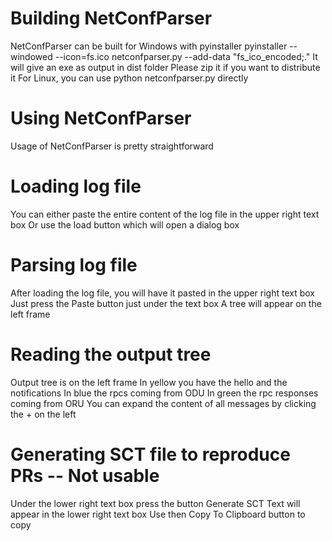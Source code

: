 # Building NetConfParser
NetConfParser can be built for Windows with pyinstaller
        pyinstaller  --windowed --icon=fs.ico netconfparser.py --add-data "fs_ico_encoded;."
It will give an exe as output in dist folder
Please zip it if you want to distribute it
For Linux, you can use python netconfparser.py directly

# Using NetConfParser
Usage of NetConfParser is pretty straightforward

# Loading log file
You can either paste the entire content of the log file in the upper right text box
Or use the load button which will open a dialog box

# Parsing log file
After loading the log file, you will have it pasted in the upper right text box
Just press the Paste button just under the text box
A tree will appear on the left frame

# Reading the output tree
Output tree is on the left frame
In yellow you have the hello and the notifications
In blue the rpcs coming from ODU
In green the rpc responses coming from ORU
You can expand the content of all messages by clicking the + on the left

# Generating SCT file to reproduce PRs -- Not usable
Under the lower right text box press the button Generate SCT
Text will appear in the lower right text box
Use then Copy To Clipboard button to copy

